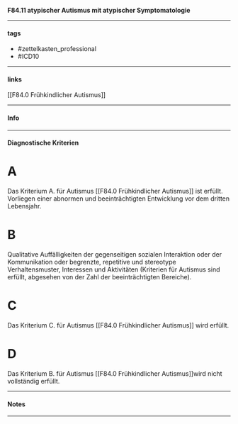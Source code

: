 __F84.11 atypischer Autismus mit atypischer Symptomatologie__

___________________________________________
#### tags

- #zettelkasten_professional
- #ICD10 
___________________________________________
#### links

[[F84.0 Frühkindlicher Autismus]]

___________________________________________
#### Info

___________________________________________
#### Diagnostische Kriterien

# A
Das Kriterium A. für Autismus [[F84.0 Frühkindlicher Autismus]] ist erfüllt. Vorliegen einer abnormen und beeinträchtigten Entwicklung vor dem dritten Lebensjahr.

# B
Qualitative Auffälligkeiten der gegenseitigen sozialen Interaktion oder der Kommunikation oder begrenzte, repetitive und stereotype Verhaltensmuster, Interessen und Aktivitäten (Kriterien für Autismus sind erfüllt, abgesehen von der Zahl der beeinträchtigten Bereiche).

# C
Das Kriterium C. für Autismus [[F84.0 Frühkindlicher Autismus]] wird erfüllt.

# D
Das Kriterium B. für Autismus [[F84.0 Frühkindlicher Autismus]]wird nicht vollständig erfüllt.

___________________________________________
#### Notes

___________________________________________

